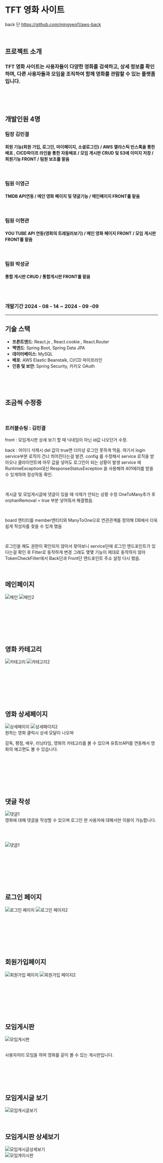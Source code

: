 # TFT 영화 사이트
back 단 https://github.com/mingyeol1/aws-back
<br>
<br>
<br>

## 프로젝트 소개

### TFT 영화 사이트는 사용자들이 다양한 영화를 검색하고, 상세 정보를 확인하며, 다른 사용자들과 모임을 조직하여 함께 영화를 관람할 수 있는 플랫폼입니다.

<br>
<br>
<br>


## 개발인원 4명
### 팀장 김민결
#### 회원 기능(회원 가입, 로그인, 마이페이지, 소셜로그인) / AWS 엘라스틱 빈스톡을 통한 배포 , CICD파이프 라인을 통한 자동배포 / 모임 게시판 CRUD 및 S3에 이미지 저장 / 회원기능 FRONT / 팀원 보조를 맡음
<br>

### 팀원 이영근
#### TMDB API연동 /  메인 영화 페이지 및 댓글기능 / 메인페이지 FRONT를 맡음
<br>

### 팀원 이현관
#### YOU TUBE API 연동(영화의 트레일러보기) / 메인 영화 페이지 FRONT / 모임 게시판 FRONT를 맡음
<br>

### 팀원 박성균
#### 통합 게시판 CRUD / 통합게시판 FRONT를 맡음

<br>
<br>

### 개발기간 2024 - 08 - 14 ~ 2024 - 09 -09
<hr>

## 기술 스택

- **프론트엔드**: React.js , React.cookie , React.Router
- **백엔드**: Spring Boot, Spring Data JPA
- **데이터베이스**: MySQL
- **배포**: AWS Elastic Beanstalk, CI/CD 파이프라인
- **인증 및 보안**: Spring Security, 카카오 OAuth


<br>
<br>
<br>


## 조금씩 수정중

<br>
 
### 트러블슈팅 :  김민결

front : 모임게시판 상세 보기 할 때 닉네임이 아닌 id값 나오던거 수정.

back : 아이디 삭제시 del 값이 true면 더이상 로그인 못하게 막음. 여기서 login service부분 로직이 건너 띄어진다는걸 발견. config 를 수정해서 service 로직을 받아오나 클라이언트에 아무 값을 넣어도 로그인이 되는 상황이 발생 service 에 RuntimeException대신 ResponseStatusException 을 사용해여 401에러를 받을 수 있게하여 정상작동 확인.
        
<br>

게시글 및 모임게시글에 댓글이 있을 때 삭제가 안되는 상황 수정 OneToMany추가 후 orphanRemoval = true 부분 넣어줘서 해결했음.

<br>

board 엔티티를 member엔티티와 ManyToOne으로 연관관계를 정의해 DB에서 더욱 쉽게 작성자를 찾을 수 있게 했음

<br> 

로그인을 해도 권한이 확인되지 않아서 찾아보니 service단에 로그인 엔드포인트가 있다는걸 확인 후 Filter로 동작하게 변경
그래도 몇몇 기능이 제대로 동작하지 않아 TokenCheckFilter에서 Back단과 Front단 엔드포인트 주소 설정 다시 했음.




<br>

## 메인페이지 

![메인](https://github.com/mingyeol1/front_aws/blob/main/Mainpage.png)
![메인2](https://github.com/mingyeol1/front_aws/blob/main/mp/main.gif)
<br>


<br>
<br>
<br>
<br>
<br>
<br>



## 영화 카테고리
![카테고리](https://github.com/mingyeol1/front_aws/blob/main/category.png)
![카테고리2](https://github.com/mingyeol1/front_aws/blob/main/mp/category.gif)
<br>



<br>
<br>
<br>
<br>
<br>
<br>


## 영화 상세페이지
![상세페이지](https://github.com/mingyeol1/front_aws/blob/main/MovieModal.png)
![상세페이지2](https://github.com/mingyeol1/front_aws/blob/main/mp/youtu.gif)
<br>
원하는 영화 클릭시 상세 모달이 나오며 

감독, 평점, 배우, 러닝타임, 영화의 카테고리를 볼 수 있으며 유튜브API를 연동해서 영화의 예고편도 볼 수 있습니다.




<br>
<br>
<br>
<br>
<br>
<br>


## 댓글 작성
![댓글1](https://github.com/mingyeol1/front_aws/blob/main/mp/review.gif)
<br>
영화에 대해 댓글을 작성할 수 있으며 로그인 한 사용자에 대해서만 이용이 가능합니다.

<br>
<br>


![댓글1](https://github.com/mingyeol1/front_aws/blob/main/mp/review2.gif)


<br>
<br>
<br>
<br>
<br>
<br>


## 로그인 페이지
![로그인 페이지](https://github.com/mingyeol1/front_aws/blob/main/Login.png)
![로그인 페이지2](https://github.com/mingyeol1/front_aws/blob/main/mp/login.gif)
<br>





<br>
<br>
<br>
<br>
<br>
<br>


## 회원가입페이지
![회원가입 페이지](https://github.com/mingyeol1/front_aws/blob/main/SignUp%20(2).png)
![회원가입 페이지2](https://github.com/mingyeol1/front_aws/blob/main/mp/signup.gif)
<br>



<br>
<br>
<br>
<br>
<br>
<br>


## 모임게시판
![모임게시판](https://github.com/mingyeol1/front_aws/blob/main/Meet.png)


<br>
사용자끼리 모임을 하여 영화를 같이 볼 수 있는 게시판입니다.

<br>
<br>
<br>
<br>
<br>
<br>

## 모임게시글 보기
![모임게시글보기](https://github.com/mingyeol1/front_aws/blob/main/Meet2.png)

<br>


## 모임게시판 상세보기
![모임게시글상세보기](https://github.com/mingyeol1/front_aws/blob/main/MeetDetail.png)
<br>
![모임게이시판](https://github.com/mingyeol1/front_aws/blob/main/mp/meet.gif)

<br>
<br>
<br>
<br>
<br>
<br>

## 마이페이지
![마이페이지1](https://github.com/mingyeol1/front_aws/blob/main/Mypage.png)

<br>
<br>

![마이페이지4](https://github.com/mingyeol1/front_aws/blob/main/mp/modify.gif)
<br>


<br>
<br>
<br>



